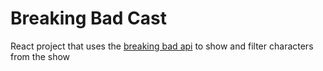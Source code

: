# Breaking Bad Cast

React project that uses the [breaking bad api](https://breakingbadapi.com/documentation) to show and filter characters from the show

